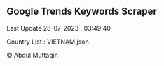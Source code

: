 

## Google Trends Keywords Scraper 
 
Last Update 28-07-2023 , 03:49:40

Country List :
VIETNAM.json



© Abdul Muttaqin 
